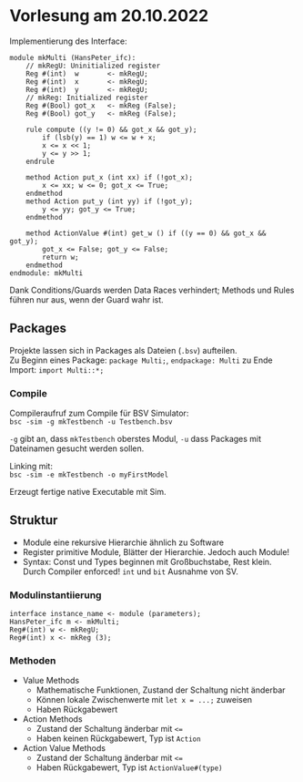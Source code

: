# Vorlesung am 20.10.2022
Implementierung des Interface:

```bluespec
module mkMulti (HansPeter_ifc):
    // mkRegU: Uninitialized register
    Reg #(int)  w       <- mkRegU;
    Reg #(int)  x       <- mkRegU;
    Reg #(int)  y       <- mkRegU;
    // mkReg: Initialized register
    Reg #(Bool) got_x   <- mkReg (False);
    Reg #(Bool) got_y   <- mkReg (False);

    rule compute ((y != 0) && got_x && got_y);
        if (lsb(y) == 1) w <= w + x;
        x <= x << 1;
        y <= y >> 1;
    endrule

    method Action put_x (int xx) if (!got_x);
        x <= xx; w <= 0; got_x <= True;
    endmethod
    method Action put_y (int yy) if (!got_y);
        y <= yy; got_y <= True;
    endmethod

    method ActionValue #(int) get_w () if ((y == 0) && got_x && got_y);
        got_x <= False; got_y <= False;
        return w;
    endmethod
endmodule: mkMulti
```

Dank Conditions/Guards werden Data Races verhindert; Methods und Rules führen
nur aus, wenn der Guard wahr ist.


## Packages
Projekte lassen sich in Packages als Dateien (`.bsv`) aufteilen.  
Zu Beginn eines Package: `package Multi;`, `endpackage: Multi` zu Ende  
Import: `import Multi::*;`

### Compile
Compileraufruf zum Compile für BSV Simulator:  
`bsc -sim -g mkTestbench -u Testbench.bsv`

`-g` gibt an, dass `mkTestbench` oberstes Modul,
`-u` dass Packages mit Dateinamen gesucht werden sollen.

Linking mit:  
`bsc -sim -e mkTestbench -o myFirstModel`

Erzeugt fertige native Executable mit Sim.


## Struktur
- Module eine rekursive Hierarchie ähnlich zu Software
- Register primitive Module, Blätter der Hierarchie. Jedoch auch Module!
- Syntax: Const und Types beginnen mit Großbuchstabe, Rest klein.
  Durch Compiler enforced! `int` und `bit` Ausnahme von SV.

### Modulinstantiierung
```bluespec
interface instance_name <- module (parameters);
HansPeter_ifc m <- mkMulti;
Reg#(int) w <- mkRegU;
Reg#(int) x <- mkReg (3);
```

### Methoden
- Value Methods
    - Mathematische Funktionen, Zustand der Schaltung nicht änderbar
    - Können lokale Zwischenwerte mit `let x = ...;` zuweisen
    - Haben Rückgabewert
- Action Methods
    - Zustand der Schaltung änderbar mit `<=`
    - Haben keinen Rückgabewert, Typ ist `Action`
- Action Value Methods
    - Zustand der Schaltung änderbar mit `<=`
    - Haben Rückgabewert, Typ ist `ActionValue#(type)`
